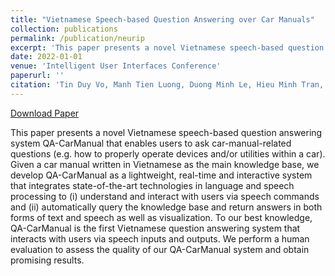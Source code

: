 ```yaml
---
title: "Vietnamese Speech-based Question Answering over Car Manuals"
collection: publications
permalink: /publication/neurip
excerpt: 'This paper presents a novel Vietnamese speech-based question answering system QA-CarManual that enables users to ask car-manual-related questions (e.g. how to properly operate devices and/or utilities within a car). Given a car manual written in Vietnamese as the main knowledge base, we develop QA-CarManual as a lightweight, real-time and interactive system that integrates state-of-the-art technologies in language and speech processing to (i) understand and interact with users via speech commands and (ii) automatically query the knowledge base and return answers in both forms of text and speech as well as visualization. To our best knowledge, QA-CarManual is the first Vietnamese question answering system that interacts with users via speech inputs and outputs. We perform a human evaluation to assess the quality of our QA-CarManual system and obtain promising results.'
date: 2022-01-01
venue: 'Intelligent User Interfaces Conference'
paperurl: ''
citation: 'Tin Duy Vo, Manh Tien Luong, Duong Minh Le, Hieu Minh Tran, Nhan Tri Do, Tuan-Duy Hien Nguyen, Hung Hai Bui, Dat Quoc Nguyen, Dinh Quoc Phung'
---
```


[Download Paper](https://dl.acm.org/doi/abs/10.1145/3490100.3516525)

This paper presents a novel Vietnamese speech-based question answering system QA-CarManual that enables users to ask car-manual-related questions (e.g. how to properly operate devices and/or utilities within a car). Given a car manual written in Vietnamese as the main knowledge base, we develop QA-CarManual as a lightweight, real-time and interactive system that integrates state-of-the-art technologies in language and speech processing to (i) understand and interact with users via speech commands and (ii) automatically query the knowledge base and return answers in both forms of text and speech as well as visualization. To our best knowledge, QA-CarManual is the first Vietnamese question answering system that interacts with users via speech inputs and outputs. We perform a human evaluation to assess the quality of our QA-CarManual system and obtain promising results.
